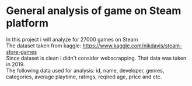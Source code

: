 # General analysis of game on Steam platform<br />
In this project i will analyze for 27000 games on Steam<br />
The dataset taken from kaggle: https://www.kaggle.com/nikdavis/steam-store-games<br />
Since dataset is clean i didn't consider webscrapping. That data was taken in 2019.<br />
The following data used for analysis: id, name, developer, genres, categories, average playtime, ratings, reqired age, price and etc.<br />
